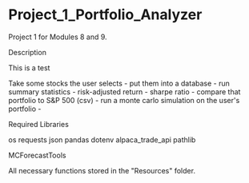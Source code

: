 # Project_1_Portfolio_Analyzer
Project 1 for Modules 8 and 9.


Description

This is a test

Take some stocks the user selects - 
put them into a database - 
run summary statistics - 
risk-adjusted return - 
sharpe ratio - 
compare that portfolio to S&P 500 (csv) -
run a monte carlo simulation on the user's portfolio - 



Required Libraries


os
requests
json
pandas
dotenv
alpaca_trade_api
pathlib

MCForecastTools


All necessary functions stored in the "Resources" folder.

